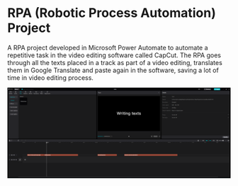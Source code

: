 # RPA (Robotic Process Automation) Project

A RPA project developed in Microsoft Power Automate to automate a repetitive task in the video editing software called CapCut. The RPA goes through all the texts placed in a track as part of a video editing, translates them in Google Translate and paste again in the software, saving a lot of time in video editing process.

<p align="center">
  <img src="CapCut.PNG" />
</p>
